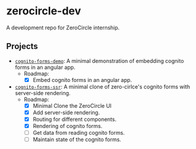 # zerocircle-dev
A development repo for ZeroCircle internship.

## Projects

- [`cognito-forms-demo`](./cognito-forms): A minimal demonstration of embedding cognito forms in an angular app.
    - Roadmap:
        - [x] Embed cognito forms in an angular app.

- [`cognito-forms-ssr`](./cognito-forms-ssr): A minimal clone of zero-cirlce's cognito forms with server-side rendering.
    - Roadmap:
        - [x] Minimal Clone the ZeroCircle UI
        - [x] Add server-side rendering.
        - [x] Routing for different components.
        - [x] Rendering of cognito forms.
        - [ ] Get data from reading cognito forms.
        - [ ] Maintain state of the cognito forms.
